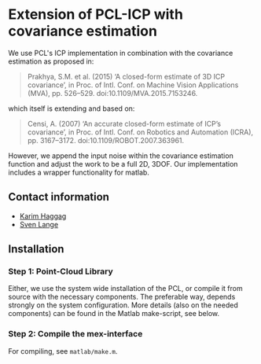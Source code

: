 # Extension of PCL-ICP with covariance estimation

We use PCL's ICP implementation in combination with the covariance estimation as proposed in:

> Prakhya, S.M. et al. (2015) ‘A closed-form estimate of 3D ICP covariance’, in Proc. of Intl. Conf. on Machine Vision Applications (MVA), pp. 526–529. doi:10.1109/MVA.2015.7153246.

which itself is extending and based on:

> Censi, A. (2007) ‘An accurate closed-form estimate of ICP’s covariance’, in Proc. of Intl. Conf. on Robotics and Automation (ICRA), pp. 3167–3172. doi:10.1109/ROBOT.2007.363961.

However, we append the input noise within the covariance estimation function and adjust the work to be a full 2D, 3DOF. Our implementation includes a wrapper functionality for matlab.

## Contact information
- [Karim Haggag](https://www.tu-chemnitz.de/etit/proaut/en/team.html)
- [Sven Lange](https://www.tu-chemnitz.de/etit/proaut/sven_lange)

## Installation

### Step 1: Point-Cloud Library
Either, we use the system wide installation of the PCL, or compile it from source with the necessary components. The preferable way, depends strongly on the system configuration. More details (also on the needed components) can be found in the Matlab make-script, see below.

### Step 2: Compile the mex-interface
For compiling, see `matlab/make.m`.